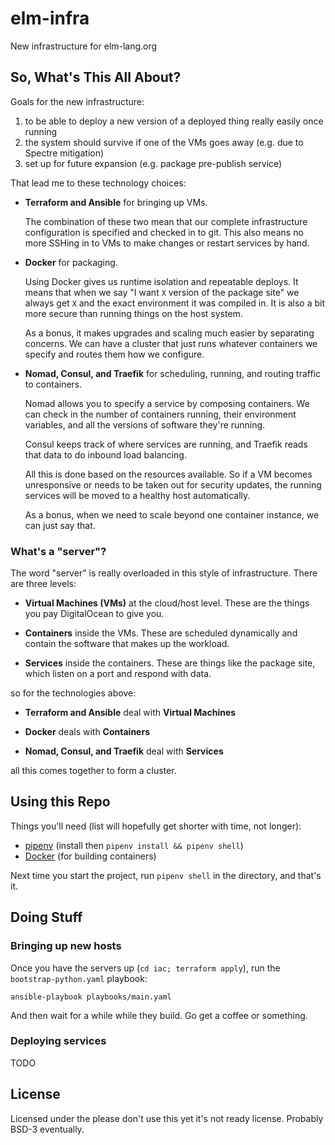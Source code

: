 # elm-infra

New infrastructure for elm-lang.org

## So, What's This All About?

Goals for the new infrastructure:

1. to be able to deploy a new version of a deployed thing really easily once running
2. the system should survive if one of the VMs goes away (e.g. due to Spectre mitigation)
3. set up for future expansion (e.g. package pre-publish service)

That lead me to these technology choices:

- **Terraform and Ansible** for bringing up VMs.

  The combination of these two mean that our complete infrastructure configuration is specified and checked in to git.
  This also means no more SSHing in to VMs to make changes or restart services by hand.

- **Docker** for packaging.

  Using Docker gives us runtime isolation and repeatable deploys.
  It means that when we say "I want `X` version of the package site" we always get `X` and the exact environment it was compiled in.
  It is also a bit more secure than running things on the host system.

  As a bonus, it makes upgrades and scaling much easier by separating concerns.
  We can have a cluster that just runs whatever containers we specify and routes them how we configure.

- **Nomad, Consul, and Traefik** for scheduling, running, and routing traffic to containers.

  Nomad allows you to specify a service by composing containers.
  We can check in the number of containers running, their environment variables, and all the versions of software they're running.

  Consul keeps track of where services are running, and Traefik reads that data to do inbound load balancing.

  All this is done based on the resources available.
  So if a VM becomes unresponsive or needs to be taken out for security updates, the running services will be moved to a healthy host automatically.

  As a bonus, when we need to scale beyond one container instance, we can just say that.

### What's a "server"?

The word "server" is really overloaded in this style of infrastructure.
There are three levels:

- **Virtual Machines (VMs)** at the cloud/host level.
  These are the things you pay DigitalOcean to give you.

- **Containers** inside the VMs.
  These are scheduled dynamically and contain the software that makes up the workload.

- **Services** inside the containers.
  These are things like the package site, which listen on a port and respond with data.

so for the technologies above:

- **Terraform and Ansible** deal with **Virtual Machines**

- **Docker** deals with **Containers**

- **Nomad, Consul, and Traefik** deal with **Services**

all this comes together to form a cluster.

## Using this Repo

Things you'll need (list will hopefully get shorter with time, not longer):

- [pipenv](https://docs.pipenv.org) (install then `pipenv install && pipenv shell`)
- [Docker](https://www.docker.com/community-edition) (for building containers)

Next time you start the project, run `pipenv shell` in the directory, and that's it.

## Doing Stuff

### Bringing up new hosts

Once you have the servers up (`cd iac; terraform apply`), run the `bootstrap-python.yaml` playbook:

```
ansible-playbook playbooks/main.yaml
```

And then wait for a while while they build.
Go get a coffee or something.

### Deploying services

TODO

## License

Licensed under the please don't use this yet it's not ready license.
Probably BSD-3 eventually.
